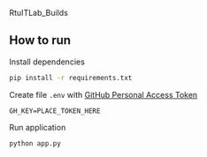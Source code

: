 RtuITLab_Builds

## How to run

Install dependencies
```bash
pip install -r requirements.txt
```

Create file `.env` with [GitHub Personal Access Token](https://github.com/settings/tokens)
```env
GH_KEY=PLACE_TOKEN_HERE
```

Run application
```bash
python app.py
```